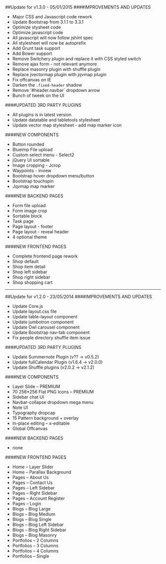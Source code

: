 ##Update for v1.3.0 - 05/01/2015
####IMPROVEMENTS AND UPDATES
  * Major CSS and Javascript code rework
  * Update Bootstrap from 3.1.1 to 3.3.1
  * Optimize stysheet code
  * Optimize javascript code
  * All javascript will now follow jshint spec
  * All stylesheet will now be autoprefix
  * Add Grunt task support
  * Add Bower support
  * Remove Switchery plugin and replace it with CSS styled switch
  * Remove ajax form - not relevant anymore
  * Replace masonry plugin with shuffle plugin
  * Replace jvectormap plugin with jqvmap plugin
  * Fix offcanvas on IE
  * Darken the `.fixed-header` shadow
  * Remove '#header.navbar` dropdown arrow
  * Bunch of tweek on the UI

####UPDATED 3RD PARTY PLUGINS
  * All plugins is in latest version
  * Update datatable and tabletools stylesheet
  * Update vector map stylesheet - add map marker icon

####NEW COMPONENTS
  * Button rounded
  * Blueimp File upload
  * Custom select menu - Select2
  * jQuery UI sortable
  * Image cropping - Jcrop
  * Waypoints - inview
  * Bootstrap hover dropdown menu/button
  * Bootstrap touchspin
  * Jqvmap map marker

####NEW BACKEND PAGES
  * Form file upload
  * Form image crop
  * Sortable block
  * Task page
  * Page layout - footer
  * Page layout - reveal header
  * 4 optional theme

####NEW FRONTEND PAGES
  * Complete frontend page rework
  * Shop default
  * Shop item detail
  * Shop left sidebar
  * Shop right sidebar
  * Shop shopping cart

---
##Update for v1.2.0 - 23/05/2014
####IMPROVEMENTS AND UPDATES
  * Update Core.js
  * Update layout.css file
  * Update table-layout component
  * Update jumbotron component
  * Update Owl carousel component
  * Update Bootstrap nav-tab component
  * Fix people directory shuffle item issue

####UPDATED 3RD PARTY PLUGINS
  * Update Summernote Plugin (v?? -> v0.5.2)
  * Update fullCalendar Plugin (v1.6.4 -> v2.0.0)
  * Update Shuffle plugins (v2.0.2 -> v2.1.2)

####NEW COMPONENTS
  * Layer Slide – PREMIUM
  * 70 256*256 Flat PNG Icons – PREMIUM
  * Sidebar chat UI
  * Navbar-collapse dropdown mega menu
  * Note UI
  * Typography dropcap
  * 15 Pattern background + overlay
  * In-place editing – x-editable
  * Global Offcanvas

####NEW BACKEND PAGES
  * none

####NEW FRONTEND PAGES
  * Home – Layer Slider
  * Home – Parallax Background
  * Pages – About Us
  * Pages – Contact Us
  * Pages – Left Sidebar
  * Pages – Right Sidebar
  * Pages – Account Register
  * Pages – Login
  * Blogs – Blog Large
  * Blogs – Blog Medium
  * Blogs – Blog Single
  * Blogs – Blog Left Sidebar
  * Blogs – Blog Right Sidebar
  * Blogs – Blog Masonry
  * Portfolios – 2 Columns
  * Portfolios – 3 Columns
  * Portfolios – 4 Columns
  * Portfolios – Single
